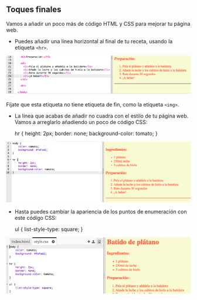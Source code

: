 ## Toques finales

Vamos a añadir un poco más de código HTML y CSS para mejorar tu página web.

+ Puedes añadir una línea horizontal al final de tu receta, usando la etiqueta `<hr>`.

![captura de pantalla](images/recipe-hr.png)

Fíjate que esta etiqueta no tiene etiqueta de fin, como la etiqueta `<img>`.

+ La línea que acabas de añadir no cuadra con el estilo de tu página web. Vamos a arreglarlo añadiendo un poco de código CSS:

    hr {
        height: 2px;
        border: none;
        background-color: tomato;
    }
    

![captura de pantalla](images/recipe-hr-css.png)

+ Hasta puedes cambiar la apariencia de los puntos de enumeración con este código CSS:

    ul {
        list-style-type: square;
    }
    

![captura de pantalla](images/recipe-ul-css.png)